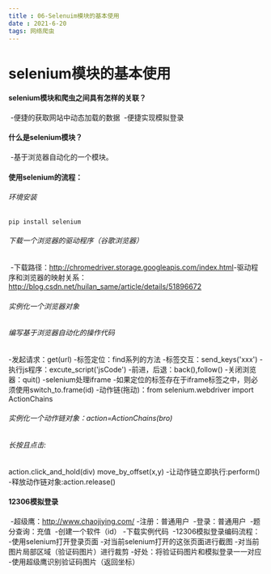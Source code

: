 ```yaml
---
title : 06-Selenuim模块的基本使用
date : 2021-6-20
tags: 网络爬虫
---
```




# selenium模块的基本使用



#### selenium模块和爬虫之间具有怎样的关联？

​	-便捷的获取网站中动态加载的数据
​	-便捷实现模拟登录



#### 什么是selenium模块？

​	-基于浏览器自动化的一个模块。



#### 使用selenium的流程：

###### 环境安装

```pip install selenium```

###### 下载一个浏览器的驱动程序（谷歌浏览器）

​		-下载路径：http://chromedriver.storage.googleapis.com/index.html
​		-驱动程序和浏览器的映射关系：http://blog.csdn.net/huilan_same/article/details/51896672

###### 实例化一个浏览器对象

###### 编写基于浏览器自动化的操作代码

-发起请求：get(url)
-标签定位：find系列的方法
-标签交互：send_keys('xxx')
-执行js程序：excute_script('jsCode')
-前进，后退：back(),follow()
-关闭浏览器：quit()
-selenium处理iframe
-如果定位的标签存在于iframe标签之中，则必须使用switch_to.frame(id)
-动作链(拖动)：from selenium.webdriver import ActionChains

###### 实例化一个动作链对象：action=ActionChains(bro)

###### 长按且点击:

action.click_and_hold(div)
move_by_offset(x,y)
			-让动作链立即执行:perform()
			-释放动作链对象:action.release()





#### 12306模拟登录

​	-超级鹰：http://www.chaojiying.com/
​		-注册：普通用户
​		-登录：普通用户
​			-题分查询：充值
​			-创建一个软件（id）
​			-下载实例代码
​	-12306模拟登录编码流程：
​		-使用selenium打开登录页面
​		-对当前selenium打开的这张页面进行截图
​		-对当前图片局部区域（验证码图片）进行裁剪
​			-好处：将验证码图片和模拟登录一一对应
​		-使用超级鹰识别验证码图片（返回坐标）

